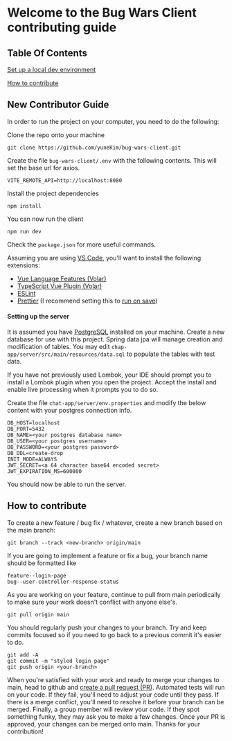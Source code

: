 # Welcome to the Bug Wars Client contributing guide

## Table Of Contents

[Set up a local dev environment](#set-up-a-local-dev-environment)

[How to contribute](#how-to-contribute)

## New Contributor Guide

In order to run the project on your computer, you need to do the following:

Clone the repo onto your machine

```
git clone https://github.com/yuneKim/bug-wars-client.git
```

Create the file `bug-wars-client/.env` with the following contents. This will set the base url for axios.

```
VITE_REMOTE_API=http://localhost:8080
```

Install the project dependencies

```
npm install
```

You can now run the client

```
npm run dev
```

Check the `package.json` for more useful commands.

Assuming you are using [VS Code](https://code.visualstudio.com/), you'll want to install the following extensions:

- [Vue Language Features (Volar)](vscode:extension/Vue.volar)
- [TypeScript Vue Plugin (Volar)](vscode:extension/Vue.vscode-typescript-vue-plugin)
- [ESLint](vscode:extension/dbaeumer.vscode-eslint)
- [Prettier](vscode:extension/esbenp.prettier-vscode) (I recommend setting this to [run on save](https://stackoverflow.com/a/75582834))

#### Setting up the server

It is assumed you have [PostgreSQL](https://www.postgresql.org/download/) installed on your machine. Create a new database for use with this project. Spring data jpa will manage creation and modification of tables. You may edit `chap-app/server/src/main/resources/data.sql` to populate the tables with test data.

If you have not previously used Lombok, your IDE should prompt you to install a Lombok plugin when you open the project. Accept the install and enable live processing when it prompts you to do so.

Create the file `chat-app/server/env.properties` and modify the below content with your postgres connection info.

```
DB_HOST=localhost
DB_PORT=5432
DB_NAME=<your postgres database name>
DB_USER=<your postgres username>
DB_PASSWORD=<your postgres password>
DB_DDL=create-drop
INIT_MODE=ALWAYS
JWT_SECRET=<a 64 character base64 encoded secret>
JWT_EXPIRATION_MS=600000
```

You should now be able to run the server.

## How to contribute

To create a new feature / bug fix / whatever, create a new branch based on the main branch:

```
git branch --track <new-branch> origin/main
```

If you are going to implement a feature or fix a bug, your branch name should be formatted like

```
feature--login-page
bug--user-controller-response-status
```

As you are working on your feature, continue to pull from main periodically to make sure your work doesn't conflict with anyone else's.

```
git pull origin main
```

You should regularly push your changes to your branch. Try and keep commits focused so if you need to go back to a previous commit it's easier to do.

```
git add -A
git commit -m "styled login page"
git push origin <your-branch>
```

When you're satisfied with your work and ready to merge your changes to main, head to github and [create a pull request (PR)](https://docs.github.com/en/pull-requests/collaborating-with-pull-requests/proposing-changes-to-your-work-with-pull-requests/creating-a-pull-request?tool=webui). Automated tests will run on your code. If they fail, you'll need to adjust your code until they pass. If there is a merge conflict, you'll need to resolve it before your branch can be merged. Finally, a group member will review your code. If they spot something funky, they may ask you to make a few changes. Once your PR is approved, your changes can be merged onto main. Thanks for your contribution!
